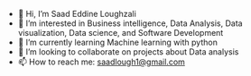 - 👋 Hi, I’m Saad Eddine Loughzali
- 👀 I’m interested in Business intelligence, Data Analysis, Data visualization, Data science, and Software Development
- 🌱 I’m currently learning Machine learning with python
- 💞️ I’m looking to collaborate on projects about Data analysis
- 📫 How to reach me: saadlough1@gmail.com

<!---
LougSE/LougSE is a ✨ special ✨ repository because its `README.md` (this file) appears on your GitHub profile.
You can click the Preview link to take a look at your changes.
--->
